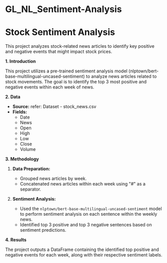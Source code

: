 # GL_NL_Sentiment-Analysis

# Stock Sentiment Analysis

This project analyzes stock-related news articles to identify key positive and negative events that might impact stock prices.

**1. Introduction**

This project utilizes a pre-trained sentiment analysis model (nlptown/bert-base-multilingual-uncased-sentiment) to analyze news articles related to stock movements. The goal is to identify the top 3 most positive and negative events within each week of news.

**2. Data**

* **Source:** refer: Dataset - stock_news.csv
* **Fields:**
    * Date
    * News 
    * Open
    * High
    * Low
    * Close
    * Volume

**3. Methodology**

1. **Data Preparation:**
    - Grouped news articles by week.
    - Concatenated news articles within each week using "#" as a separator.

2. **Sentiment Analysis:**
    - Used the `nlptown/bert-base-multilingual-uncased-sentiment` model to perform sentiment analysis on each sentence within the weekly news.
    - Identified top 3 positive and top 3 negative sentences based on sentiment predictions.

**4. Results**

The project outputs a DataFrame containing the identified top positive and negative events for each week, along with their respective sentiment labels.
